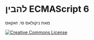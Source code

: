 # להבין ECMAScript 6

מאת ניקולאס סי. זאקאס

[![Creative Commons License](http://i.creativecommons.org/l/by-nc-nd/3.0/88x31.png)](https://creativecommons.org/licenses/by-nc-nd/3.0/)

